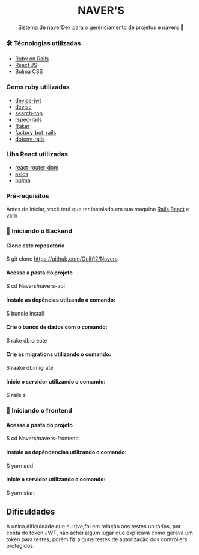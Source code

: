 <h1 align="center">NAVER'S</h1>

<p align="center"> Sistema de naverDex para o gerênciamento de projetos e navers 🚀</p>


### 🛠 Técnologias utilizadas
- [Ruby on Rails](https://rubyonrails.org/)
- [React JS](https://pt-br.reactjs.org/)
- [Bulma CSS](https://bulma.io/)



### Gems ruby utilizadas
- [devise-jwt]()
- [devise]()
- [search-top]()
- [rspec-rails]()
- [ffaker]()
- [factory_bot_rails]()
- [dotenv-rails]()


### Libs React utilizadas

- [react-router-dom]()
- [axios]()
- [bulma]()

### Pré-requisitos

Antes de iniciar, você terá que ter instalado em sua maquina [Rails](https://rubyonrails.org/),[React](https://pt-br.reactjs.org/) e [yarn](https://yarnpkg.com/)

### 🚀 Iniciando o Backend

#### Clone este reposotório
$ git clone <https://github.com/Guih12/Navers>

#### Acesse a pasta do projeto
$ cd Navers/navers-api
#### Instale as depências utilzando o comando:
$ bundle install

#### Crie o banco de dados com o comando:
$ rake db:create

#### Crie as migrations utilizando o comando:
$ raake db:migrate

#### Inicie o servidor utilizando o comando:
$ rails s

### 🚀 Iniciando o frontend

#### Acesse a pasta do projeto
$ cd Navers/navers-frontend

#### Instale as depêndencias utilizando o comando:
$ yarn add

#### Inicie o servidor utilizando o comando:
$ yarn start



## Dificuldades

A unica dificuldade que eu tive,foi em relação aos testes unitários, por conta
do token JWT, não achei algum lugar que explicava como gerava um token para testes, 
porém fiz alguns testes de autorização dos controllers protegidos.